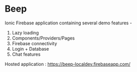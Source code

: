 # Beep

Ionic Firebase application containing several demo features -

1.  Lazy loading
2.  Components/Providers/Pages
3.  Firebase connectivity
4.  Login + Database
5.  Chat features

Hosted application :
https://beep-localdev.firebaseapp.com/
